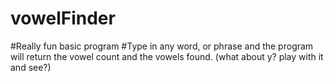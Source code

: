 # vowelFinder
#Really fun basic program
#Type in any word, or phrase and the program will return the vowel count and the vowels found. (what about y? play with it and see?)
